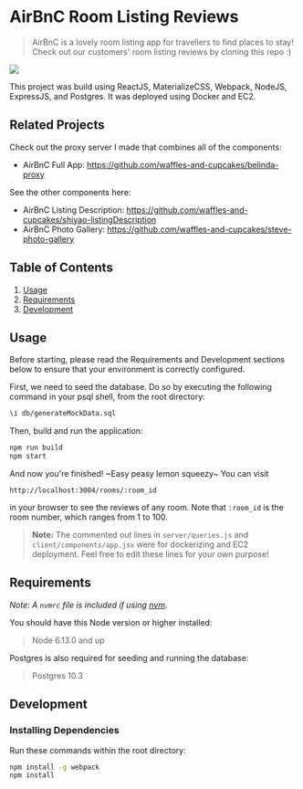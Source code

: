 # AirBnC Room Listing Reviews

> AirBnC is a lovely room listing app for travellers to find places to stay!
> Check out our customers' room listing reviews by cloning this repo :)

![](https://i.imgur.com/hof72nu.png)

This project was build using ReactJS, MaterializeCSS, Webpack, NodeJS, ExpressJS, and Postgres. It was deployed using Docker and EC2.

## Related Projects

Check out the proxy server I made that combines all of the components:
  - AirBnC Full App: https://github.com/waffles-and-cupcakes/belinda-proxy

See the other components here:
  - AirBnC Listing Description: https://github.com/waffles-and-cupcakes/shiyao-listingDescription
  - AirBnC Photo Gallery: https://github.com/waffles-and-cupcakes/steve-photo-gallery

## Table of Contents

1. [Usage](#Usage)
1. [Requirements](#requirements)
1. [Development](#development)

## Usage

Before starting, please read the Requirements and Development sections below to ensure that your environment is correctly configured.

First, we need to seed the database. Do so by executing the following command in your psql shell, from the root directory:
```sh
\i db/generateMockData.sql
```
Then, build and run the application:
```sh
npm run build
npm start
```
And now you're finished! ~Easy peasy lemon squeezy~ You can visit 

`http://localhost:3004/rooms/:room_id` 

in your browser to see the reviews of any room. Note that `:room_id` is the room number, which ranges from 1 to 100.

> **Note:** The commented out lines in  `server/queries.js` and `client/components/app.jsx` were for dockerizing and EC2 deployment. Feel free to edit these lines for your own purpose!

## Requirements

*Note: A `nvmrc` file is included if using [nvm](https://github.com/creationix/nvm).*

You should have this Node version or higher installed:
> Node 6.13.0 and up

Postgres is also required for seeding and running the database:
> Postgres 10.3

## Development

### Installing Dependencies

Run these commands within the root directory:

```sh
npm install -g webpack
npm install
```


